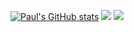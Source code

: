 [![Paul's GitHub stats](https://github-readme-stats.vercel.app/api?username=pmorgan3&show_icons=true&theme=gruvbox&count_private=true)](https://github.com/anuraghazra/github-readme-stats)
<img src="https://github-readme-stats.vercel.app/api/top-langs/?username=pmorgan3&layout=compact&count_private=true&theme=gruvbox" />
<img src="https://github-readme-stats.vercel.app/api/wakatime?username=pmorgan3&theme=gruvbox" />  
